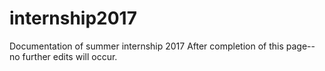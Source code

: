 # internship2017
Documentation of summer internship 2017
After completion of this page-- no further edits will occur.
